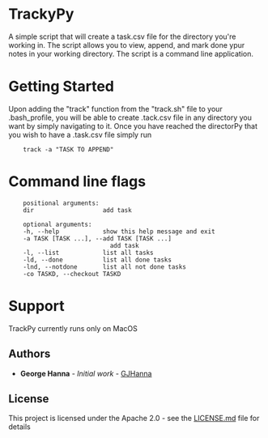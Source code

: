 # TrackyPy
A simple script that will create a task.csv file for the directory you're working in. The script allows you to view, append, and mark done ypur notes in your working directory. The script is a command line application.

# Getting Started
Upon adding the "track" function from the "track.sh" file to your .bash_profile, you will be able to create .tack.csv file in any directory you want by simply navigating to it. Once you have reached the directorPy that you wish to have a .task.csv file simply run

```
    track -a "TASK TO APPEND"
```

# Command line flags
```
    positional arguments:
    dir                   add task

    optional arguments:
    -h, --help            show this help message and exit
    -a TASK [TASK ...], --add TASK [TASK ...]
                            add task
    -l, --list            list all tasks
    -ld, --done           list all done tasks
    -lnd, --notdone       list all not done tasks
    -co TASKD, --checkout TASKD
```

# Support
TrackPy currently runs only on MacOS

## Authors
* **George Hanna** - *Initial work* - [GJHanna](https://github.com/GJHanna)

## License
This project is licensed under the Apache 2.0 - see the [LICENSE.md](LICENSE.md) file for details
